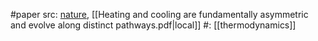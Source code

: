 #paper 
src: [nature](https://www.nature.com/articles/s41567-023-02269-z), [[Heating and cooling are fundamentally asymmetric and evolve along distinct pathways.pdf|local]] 
#: [[thermodynamics]] 

